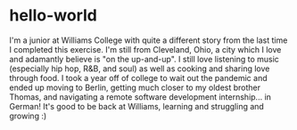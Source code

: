 # hello-world
I'm a junior at Williams College with quite a different story from the last time I completed this exercise. I'm still from Cleveland, Ohio, a city which I love and adamantly believe is "on the up-and-up". I still love listening to music (especially hip hop, R&B, and soul) as well as cooking and sharing love through food. I took a year off of college to wait out the pandemic and ended up moving to Berlin, getting much closer to my oldest brother Thomas, and navigating a remote software development internship... in German! It's good to be back at Williams, learning and struggling and growing :)
